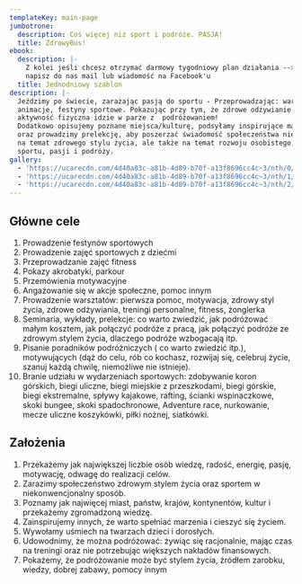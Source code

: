 ```yaml
---
templateKey: main-page
jumbotrone:
  description: Coś więcej niż sport i podróże. PASJA!
  title: ZdrowyBus!
ebook:
  description: |-
    Z kolei jeśli chcesz otrzymać darmowy tygodniowy plan działania --> 
    napisz do nas mail lub wiadomość na Facebook'u
  title: Jednodniowy szablon
description: |-
  Jeździmy po świecie, zarażając pasją do sportu - Przeprowadzając: warsztaty,
  animacje, festyny sportowe. Pokazując przy tym, że zdrowe odżywianie i
  aktywność fizyczna idzie w parze z  podróżowaniem!
  Dodatkowo opisujemy poznane miejsca/kulturę, podsyłamy inspirujące materiały
  oraz prowadzimy prelekcję, aby poszerzać świadomość społeczeństwa nie tylko
  na temat zdrowego stylu życia, ale także na temat rozwoju osobistego,
  sportu, pasji i podróży.
gallery:
  - 'https://ucarecdn.com/4d40a83c-a81b-4d89-b70f-a13f8696cc4c~3/nth/0/'
  - 'https://ucarecdn.com/4d40a83c-a81b-4d89-b70f-a13f8696cc4c~3/nth/1/'
  - 'https://ucarecdn.com/4d40a83c-a81b-4d89-b70f-a13f8696cc4c~3/nth/2/'
---
```

## Główne cele

1. Prowadzenie festynów sportowych 
2. Prowadzenie zajęć sportowych z dziećmi 
3. Przeprowadzanie zajęć fitness 
4. Pokazy akrobatyki, parkour 
5. Przemówienia motywacyjne 
6. Angażowanie się w akcje społeczne, pomoc innym
7. Prowadzenie warsztatów: pierwsza pomoc, motywacja, zdrowy styl życia, zdrowe odżywiania, treningi personalne, fitness, żonglerka
8. Seminaria, wykłady, prelekcje: co warto zwiedzić, jak podróżować małym kosztem, jak połączyć podróże z pracą, jak połączyć podróże ze zdrowym stylem życia, dlaczego podróże wzbogacają itp. 
9. Pisanie poradników podróżniczych ( co warto zwiedzić itp.), motywujących (dąż do celu, rób co kochasz, rozwijaj się, celebruj życie, szanuj każdą chwilę, niemożliwe nie istnieje).
10. Branie udziału w wydarzeniach sportowych: zdobywanie koron górskich, biegi uliczne, biegi miejskie z przeszkodami, biegi górskie, biegi ekstremalne, spływy kajakowe, rafting, ścianki wspinaczkowe, skoki bungee, skoki spadochronowe, Adventure race, nurkowanie, mecze uliczne koszykówki, piłki nożnej, siatkówki.

## Założenia

1. Przekażemy jak największej liczbie osób wiedzę, radość, energię, pasję, motywację, odwagę do realizacji celów. 
2. Zarazimy społeczeństwo zdrowym stylem życia oraz sportem w niekonwencjonalny sposób. 
3. Poznamy jak najwięcej miast, państw, krajów, kontynentów, kultur i przekażemy zgromadzoną wiedzę. 
4. Zainspirujemy innych, że warto spełniać marzenia i cieszyć się życiem. 
5. Wywołamy uśmiech na twarzach dzieci i dorosłych. 
6. Udowodnimy, że można podróżować: żywiąc się racjonalnie, mając czas na treningi oraz nie potrzebując większych nakładów finansowych. 
7. Pokażemy, że podróżowanie może być stylem życia, źródłem zarobku, wiedzy, dobrej zabawy, pomocy innym
